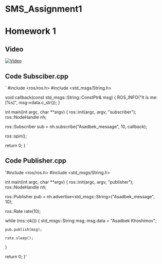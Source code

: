 # SMS_Assignment1
# Homework 1

## Video
[![Video](https://img.youtube.com/vi/Bhb8Vx7KVhs/0.jpg)](https://www.youtube.com/watch?v=Bhb8Vx7KVhs)
## Code Subsciber.cpp
`
#include <ros/ros.h>
#include <std_msgs/String.h>

void callback(const std_msgs::String::ConstPtr& msg)
{
  ROS_INFO("It is me: [%s]", msg->data.c_str());
}

int main(int argc, char **argv)
{
  ros::init(argc, argv, "subscriber");
  ros::NodeHandle nh;

  ros::Subscriber sub = nh.subscribe("Asadbek_message", 10, callback);

  ros::spin();

  return 0;
}
`
## Code Publisher.cpp
'#include <ros/ros.h>
#include <std_msgs/String.h>

int main(int argc, char **argv)
{
  ros::init(argc, argv, "publisher");
  ros::NodeHandle nh;

  ros::Publisher pub = nh.advertise<std_msgs::String>("Asadbek_message", 10);

  ros::Rate rate(10);

  while (ros::ok())
  {
    std_msgs::String msg;
    msg.data = "Asadbek Khoshimov";

    pub.publish(msg);

    rate.sleep();
  }

  return 0;
}'


